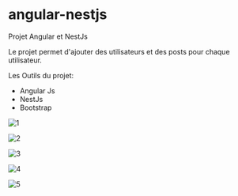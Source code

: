 # angular-nestjs

Projet Angular et NestJs

Le projet permet d'ajouter des utilisateurs et des posts pour chaque utilisateur.

Les Outils du projet:
- Angular Js
- NestJs
- Bootstrap

![1](https://user-images.githubusercontent.com/46268658/50552899-447dba80-0c9d-11e9-88ef-a6b53f6b7f3a.png)

![2](https://user-images.githubusercontent.com/46268658/50552901-45165100-0c9d-11e9-9e1b-2b2b1fe58b5d.png)

![3](https://user-images.githubusercontent.com/46268658/50552902-45165100-0c9d-11e9-81f1-a4fc3d3ee4db.png)

![4](https://user-images.githubusercontent.com/46268658/50552903-45165100-0c9d-11e9-99db-3cf5856137ae.png)

![5](https://user-images.githubusercontent.com/46268658/50552904-45aee780-0c9d-11e9-8d20-45df3aa1f859.png)
